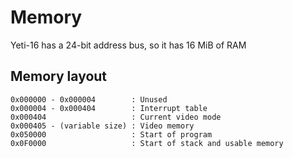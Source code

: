 # Memory

Yeti-16 has a 24-bit address bus, so it has 16 MiB of RAM

## Memory layout
```
0x000000 - 0x000004        : Unused
0x000004 - 0x000404        : Interrupt table
0x000404                   : Current video mode
0x000405 - (variable size) : Video memory
0x050000                   : Start of program
0x0F0000                   : Start of stack and usable memory
```
